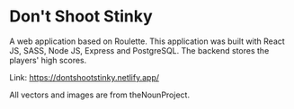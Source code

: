 # Don't Shoot Stinky

A web application based on Roulette. This application was built with React JS, SASS, Node JS, Express and PostgreSQL. The backend stores the players' high scores.

Link: https://dontshootstinky.netlify.app/

All vectors and images are from theNounProject.
